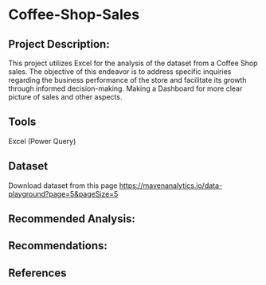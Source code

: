 # Coffee-Shop-Sales

## Project Description:
This project utilizes Excel for the analysis of the dataset from a Coffee Shop sales. The objective of this endeavor is to address specific inquiries regarding the business performance of the store and facilitate its growth through informed decision-making. Making a Dashboard for more clear picture of sales and other aspects.

## Tools
Excel (Power Query)

## Dataset
Download dataset from this page
https://mavenanalytics.io/data-playground?page=5&pageSize=5

## Recommended Analysis:


## Recommendations:

## References


